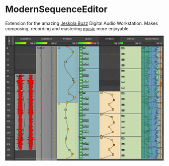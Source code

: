 # ModernSequenceEditor

Extension for the amazing [Jeskola Buzz](https://jeskola.net/buzz/) Digital Audio Workstation. Makes composing, recording and mastering [music](https://wasteddesign.weebly.com/music.html) more enjoyable.

![Screenshot](https://github.com/wasteddesign/ModernSequenceEditor/blob/main/images/ModernSeq3.png)
